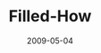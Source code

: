 ---
layout: music 
title: "Filled-How"
series: "Filled"
date: 2009-05-04 
description: "Brian Tome discusses how we can be filled with the Holy Spirit on a regular basis."
audio: "http://s3.amazonaws.com/crossroadsaudiomessages/Filled3.mp3"
audio-duration: "32:47"
---